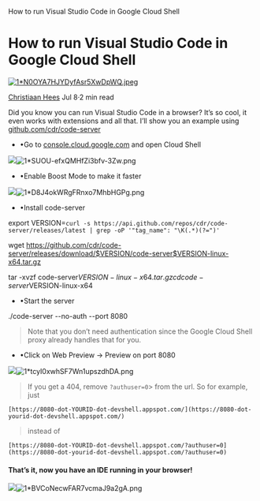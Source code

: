 How to run Visual Studio Code in Google Cloud Shell

# How to run Visual Studio Code in Google Cloud Shell

[![1*N0OYA7HJYDyfAsr5XwDpWQ.jpeg](../_resources/dfbc36cce250e0040e550b9016cd8268.jpg)](https://medium.com/@chees?source=post_header_lockup)

[Christiaan Hees](https://medium.com/@chees)
Jul 8·2 min read

Did you know you can run Visual Studio Code in a browser? It’s so cool, it even works with extensions and all that. I’ll show you an example using [github.com/cdr/code-server](https://github.com/cdr/code-server/)

- •Go to [console.cloud.google.com](https://console.cloud.google.com/) and open Cloud Shell

![](../_resources/4ba71126147d285c4230c3ba064eb5de.png)![1*SUOU-efxQMHfZi3bfv-3Zw.png](../_resources/499f51b0bdb21fcb7136c510cb8f50a3.png)

- •Enable Boost Mode to make it faster

![](../_resources/8335c0d77ea53dbfc243a4f0527137a3.png)![1*D8J4okWRgFRnxo7MhbHGPg.png](../_resources/2f1d658be54d56dc2e814f7d0c961504.png)

- •Install code-server

export VERSION=`curl -s https://api.github.com/repos/cdr/code-server/releases/latest | grep -oP '"tag_name": "\K(.*)(?=")'`

wget https://github.com/cdr/code-server/releases/download/$VERSION/code-server$VERSION-linux-x64.tar.gz

tar -xvzf code-server$VERSION-linux-x64.tar.gz
cd code-server$VERSION-linux-x64

- •Start the server

./code-server --no-auth --port 8080

> Note that you don’t need authentication since the Google Cloud Shell proxy already handles that for you.

- •Click on Web Preview -> Preview on port 8080

![](../_resources/e24ee055c169d21159299cda6976de6c.png)![1*tcyI0xwhSF7Wn1upszdhDA.png](../_resources/3ac8d63987d718d350d7add5a9b5d5fb.png)

> If you get a 404, remove `?authuser=0`>  from the url. So for example, just

`[https://8080-dot-YOURID-dot-devshell.appspot.com/](https://8080-dot-yourid-dot-devshell.appspot.com/)`

> instead of

`[https://8080-dot-YOURID-dot-devshell.appspot.com/?authuser=0](https://8080-dot-yourid-dot-devshell.appspot.com/?authuser=0)`

#### That’s it, now you have an IDE running in your browser!

![](../_resources/cb0b3b8bf5146360f8d7d917477ee689.png)![1*BVCoNecwFAR7vcmaJ9a2gA.png](../_resources/956e02d9fbe42537e225b0b1f297d38d.png)